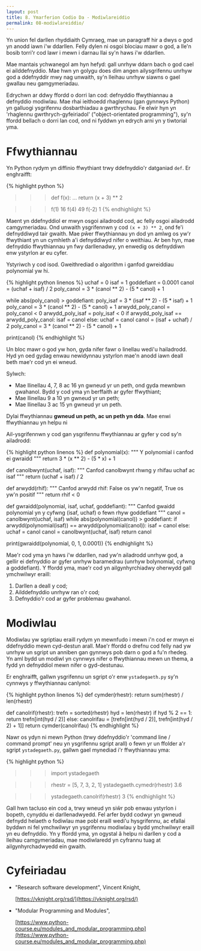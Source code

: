 ```yaml
---
layout: post
title: 8. Ymarferion Codio Da - Modiwlareiddio
permalink: 08-modiwlareiddio/
---
```


Yn union fel darllen rhyddiaith Cymraeg, mae un paragraff hir a dwys o god yn
anodd iawn i'w ddarllen.
Felly dylen ni osgoi blociau mawr o god, a lle'n bosib torri'r cod lawr i mewn i
darnau llai sy'n haws i'w ddarllen.

Mae mantais ychwanegol am hyn hefyd: gall unrhyw ddarn bach o god cael ei
ailddefnyddio.
Mae hwn yn golygu does dim angen ailysgrifennu unrhyw god a ddefnyddir mwy nag
unwaith, sy'n lleihau unrhyw siawns o gael gwallau neu gamgymeriadau.

Edrychwn ar ddwy ffordd o dorri lan cod: defnyddio ffwythiannau a defnyddio
modiwlau.
Mae rhai ieithoedd rhaglennu (gan gynnwys Python) yn galluogi ysgrifennu
dosbarthiadau a gwrthrychau.
Fe elwir hyn yn 'rhaglennu gwrthrych-gyfeiriadol' ("object-orientated
programming"), sy'n ffordd bellach o dorri lan cod, ond ni fyddwn yn edrych arni
yn y tiwtorial yma.


# Ffwythiannau

Yn Python rydym yn diffinio ffwythiant trwy ddefnyddio'r datganiad `def`.
Er enghraifft:

{% highlight python %}
>>> def f(x):
...     return (x + 3) ** 2

>>> f(1)
16
>>> f(4)
49
>>> f(-2)
1
{% endhighlight %}

Maent yn ddefnyddiol er mwyn osgoi ailadrodd cod, ac felly osgoi ailadrodd
camgymeriadau.
Ond unwaith ysgrifennwn y cod `(x + 3) ** 2`, ond fe'i defnyddiwyd tair
gwaith.
Mae pŵer ffwythiannau yn dod yn amlwg os yw'r ffwythiant yn un cymhleth a'i
defnyddiwyd nifer o weithiau.
Ar ben hyn, mae defnyddio ffwythiannau yn fwy darllenadwy, yn enwedig os
defnyddiwn enw ystyrlon ar eu cyfer.

Ystyriwch y cod isod.
Gweithrediad o algorithm i ganfod gwreiddiau polynomial yw hi.

{% highlight python linenos %}
uchaf = 0
isaf = 1
goddefiant = 0.0001
canol = (uchaf + isaf) / 2
poly_canol = 3 * (canol ** 2) - (5 * canol) + 1

while abs(poly_canol) > goddefiant:
	poly_isaf = 3 * (isaf ** 2) - (5 * isaf) + 1
	poly_canol = 3 * (canol ** 2) - (5 * canol) + 1
	arwydd_poly_canol = poly_canol < 0
	arwydd_poly_isaf = poly_isaf < 0
	if arwydd_poly_isaf == arwydd_poly_canol:
		isaf = canol
	else:
		uchaf = canol
	canol = (isaf + uchaf) / 2
	poly_canol = 3 * (canol ** 2) - (5 * canol) + 1

print(canol)
{% endhighlight %}

Un bloc mawr o god yw hon, gyda nifer fawr o linellau wedi'u hailadrodd.
Hyd yn oed gydag enwau newidynnau ystyrlon mae'n anodd iawn deall beth mae'r cod
yn ei wneud.

Sylwch:

+ Mae llinellau 4, 7, 8 ac 16 yn gwneud yr un peth, ond gyda mewnbwn gwahanol.
Bydd y cod yma yn berffaith ar gyfer ffwythiant;
+ Mae llinellau 9 a 10 yn gwneud yr un peth;
+ Mae llinellau 3 ac 15 yn gwneud yr un peth.

Dylai ffwythiannau **gwneud un peth, ac un peth yn dda**.
Mae enwi ffwythiannau yn helpu ni

Ail-ysgrifennwn y cod gan ysgrifennu ffwythiannau ar gyfer y cod sy'n ailadrodd:

{% highlight python linenos %}
def polynomial(x):
    """
    Y polynomial i canfod ei gwraidd
    """
    return 3 * (x ** 2) - (5 * x) + 1

def canolbwynt(uchaf, isaf):
    """
    Canfod canolbwynt rhwng y rhifau uchaf ac isaf
    """
    return (uchaf + isaf) / 2

def arwydd(rhif):
    """
    Canfod arwydd rhif: False os yw'n negatif, True os yw'n positif
    """
    return rhif < 0

def gwraidd(polynomial, isaf, uchaf, goddefiant):
    """
    Canfod gwaidd polynomial yn y cyfwng (isaf, uchaf) o fewn rhyw goddefiant
    """
    canol = canolbwynt(uchaf, isaf)
    while abs(polynomial(canol)) > goddefiant:
        if arwydd(polynomial(isaf)) == arwydd(polynomial(canol)):
            isaf = canol
        else:
            uchaf = canol
        canol = canolbwynt(uchaf, isaf)
    return canol

print(gwraidd(polynomial, 0, 1, 0.0001))
{% endhighlight %}

Mae'r cod yma yn haws i'w ddarllen, nad yw'n ailadrodd unrhyw god, a gellir ei
defnyddio ar gyfer unrhyw baramedrau (unrhyw bolynomial, cyfwng a goddefiant).
Y ffordd yma, mae'r cod yn ailgynhyrchiadwy oherwydd gall ymchwilwyr eraill:

1. Darllen a deall y cod;
2. Ailddefnyddio unrhyw ran o'r cod;
3. Defnyddio'r cod ar gyfer problemau gwahanol.


# Modiwlau

Modiwlau yw sgriptiau eraill rydym yn mewnfudo i mewn i'n cod er mwyn ei
ddefnyddio mewn cyd-destun arall.
Mae'r ffordd o drefnu cod felly nad yw unrhyw un sgript un anniben gan gynnwys
pob darn o god a fu'n rhedeg.
Yn aml bydd un modiwl yn cynnwys nifer o ffwythiannau mewn un thema, a fydd yn
defnyddiol mewn nifer o gyd-destunau.

Er enghraifft, gallwn ysgrifennu un sgript o'r enw `ystadegaeth.py` sy'n cynnwys
y ffwythiannau canlynol:

{% highlight python linenos %}
def cymder(rhestr):
	return sum(rhestr) / len(rhestr)

def canolrif(rhestr):
	trefn = sorted(rhestr)
	hyd = len(rhestr)
	if hyd % 2 == 1:
		return trefn[int(hyd / 2)]
	else:
		canolrifau = [trefn[int(hyd / 2)], trefn[int(hyd / 2) + 1]]
		return cymder(canolrifau)
{% endhighlight %}

Nawr os ydyn ni mewn Python (trwy ddefnyddio'r 'command line / command prompt'
neu yn ysgrifennu sgript arall) o fewn yr un ffolder a'r sgript
`ystadegaeth.py`, gallwn gael mynediad i'r ffwythiannau yma:

{% highlight python %}
>>> import ystadegaeth

>>> rhestr = [5, 7, 3, 2, 1]
>>> ystadegaeth.cymedr(rhestr)
3.6

>>> ystadegaeth.canolrif(rhestr)
3
{% endhighlight %}

Gall hwn tacluso ein cod a, trwy wneud yn siŵr pob enwau ystyrlon i bopeth,
cynyddu ei darllenadwyedd.
Fel arfer bydd codwyr yn gwneud defnydd helaeth o fodiwlau mae pobl eraill
wedi'u hysgrifennu, ac efallai byddwn ni fel ymchwilwyr yn ysgrifennu modiwlau y
bydd ymchwilwyr eraill yn eu defnyddio.
Yn y ffordd yma, yn ogystal â helpu ni darllen y cod a lleihau camgymeriadau,
mae modiwlaredd yn cyfrannu tuag at ailgynhyrchadwyedd ein gwaith.

# Cyfeiriadau

+ "Research software development", Vincent Knight,
  
  [https://vknight.org/rsd/](https://vknight.org/rsd/)

+ "Modular Programming and Modules",
  
  [https://www.python-course.eu/modules_and_modular_programming.php](https://www.python-course.eu/modules_and_modular_programming.php)
